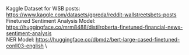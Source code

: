 Kaggle Dataset for WSB posts: https://www.kaggle.com/datasets/gpreda/reddit-wallstreetsbets-posts \
Finetuned Sentiment Analysis Model: https://huggingface.co/mrm8488/distilroberta-finetuned-financial-news-sentiment-analysis \
NER Model: https://huggingface.co/dbmdz/bert-large-cased-finetuned-conll03-english \
